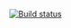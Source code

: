 [![Build status](https://ci.appveyor.com/api/projects/status/hh4fpi1ph8ya79t4?svg=true)](https://ci.appveyor.com/project/Vasya24/ahj-hw-11-3)